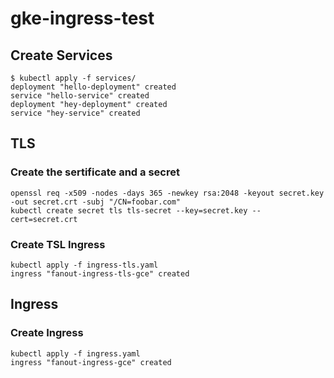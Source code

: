 # gke-ingress-test

## Create Services

```shell
$ kubectl apply -f services/
deployment "hello-deployment" created
service "hello-service" created
deployment "hey-deployment" created
service "hey-service" created
```

## TLS

### Create the sertificate and a secret

```shell
openssl req -x509 -nodes -days 365 -newkey rsa:2048 -keyout secret.key -out secret.crt -subj "/CN=foobar.com"
kubectl create secret tls tls-secret --key=secret.key --cert=secret.crt
```

### Create TSL Ingress

```shell
kubectl apply -f ingress-tls.yaml
ingress "fanout-ingress-tls-gce" created
```

## Ingress

### Create Ingress

```shell
kubectl apply -f ingress.yaml
ingress "fanout-ingress-gce" created
```